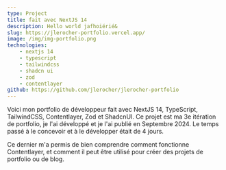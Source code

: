 ```yaml
---
type: Project
title: fait avec NextJS 14
description: Hello world jafhoiérié&
slug: https://jlerocher-portfolio.vercel.app/
image: /img/img-portfolio.png
technologies:
    - nextjs 14
    - typescript
    - tailwindcss
    - shadcn ui
    - zod
    - contentlayer
github: https://github.com/jlerocher/jlerocher-portfolio
---
```


Voici mon portfolio de développeur fait avec NextJS 14, TypeScript, TailwindCSS, Contentlayer, Zod et ShadcnUI.
Ce projet est ma 3e itération de portfolio, je l'ai développé  et je l'ai publié en Septembre 2024. Le temps passé à le concevoir
et à le développer était de 4 jours.

Ce dernier m'a permis de bien comprendre comment fonctionne Contentlayer, et comment il peut être utilisé pour créer des projets de portfolio ou de blog.
